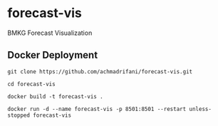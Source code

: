 # forecast-vis

BMKG Forecast Visualization

## Docker Deployment

`git clone https://github.com/achmadrifani/forecast-vis.git`

`cd forecast-vis`

`docker build -t forecast-vis .`

`docker run -d --name forecast-vis -p 8501:8501 --restart unless-stopped forecast-vis`
